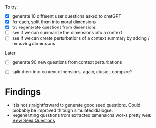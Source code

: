 To try:

- [x] generate 10 different user questions asked to chatGPT
- [x] for each, split them into moral dimensions
- [x] try regenerate questions from dimensions
- [ ] see if we can summarize the dimensions into a context 
- [ ] see if we can create perturbations of a context summary by adding / removing dimensions

Later:

- [ ] generate 90 new questions from context perturbations
- [ ] split them into context dimensions, again, cluster, compare?



# Findings
- It is not straightforward to generate good seed questions. Could probably be improved through simulated dialogue.
- Regenerating questions from extracted dimensions works pretty well:
[View Seed Questions](./outputs/seed_questions.csv)